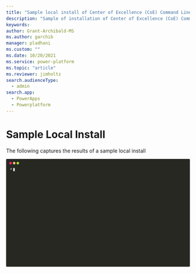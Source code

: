 ```yaml
---
title: "Sample local install of Center of Excellence (CoE) Command Line Interface (CLI) Upgrade"
description: "Sample of installation of Center of Excellence (CoE) Command Line Interface (CLI) to a local deployment"
keywords: 
author: Grant-Archibald-MS
ms.author: garchib
manager: pladhani
ms.custom: ""
ms.date: 10/20/2021
ms.service: power-platform
ms.topic: "article"
ms.reviewer: jimholtz
search.audienceType: 
  - admin
search.app: 
  - PowerApps
  - Powerplatform
---
```


# Sample Local Install

The following captures the results of a sample local install

![Local Install](./media/install-local.svg)
